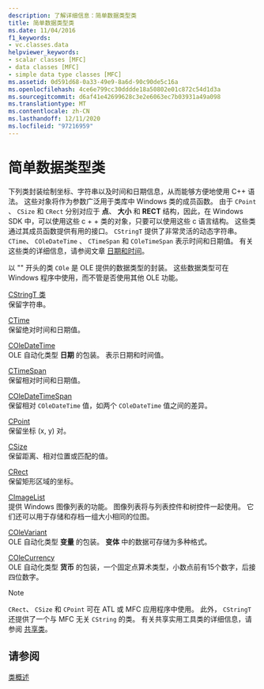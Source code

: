 ```yaml
---
description: 了解详细信息：简单数据类型类
title: 简单数据类型类
ms.date: 11/04/2016
f1_keywords:
- vc.classes.data
helpviewer_keywords:
- scalar classes [MFC]
- data classes [MFC]
- simple data type classes [MFC]
ms.assetid: 0d591d68-0a33-49e9-8a6d-90c90de5c16a
ms.openlocfilehash: 4ce6e799cc30dddde18a50802e01c872c54d1d3a
ms.sourcegitcommit: d6af41e42699628c3e2e6063ec7b03931a49a098
ms.translationtype: MT
ms.contentlocale: zh-CN
ms.lasthandoff: 12/11/2020
ms.locfileid: "97216959"
---
```

# <a name="simple-data-type-classes"></a>简单数据类型类

下列类封装绘制坐标、字符串以及时间和日期信息，从而能够方便地使用 C++ 语法。 这些对象将作为参数广泛用于类库中 Windows 类的成员函数。 由于 `CPoint` 、 `CSize` 和 `CRect` 分别对应于 **点**、 **大小** 和 **RECT** 结构，因此，在 Windows SDK 中，可以使用这些 c + + 类的对象，只要可以使用这些 c 语言结构。 这些类通过其成员函数提供有用的接口。 `CStringT` 提供了非常灵活的动态字符串。 `CTime`、 `COleDateTime` 、 `CTimeSpan` 和 `COleTimeSpan` 表示时间和日期值。 有关这些类的详细信息，请参阅文章 [日期和时间](../atl-mfc-shared/date-and-time.md)。

以 "" 开头的类 `COle` 是 OLE 提供的数据类型的封装。 这些数据类型可在 Windows 程序中使用，而不管是否使用其他 OLE 功能。

[CStringT 类](../atl-mfc-shared/reference/cstringt-class.md)<br/>
保留字符串。

[CTime](../atl-mfc-shared/reference/ctime-class.md)<br/>
保留绝对时间和日期值。

[COleDateTime](../atl-mfc-shared/reference/coledatetime-class.md)<br/>
OLE 自动化类型 **日期** 的包装。 表示日期和时间值。

[CTimeSpan](../atl-mfc-shared/reference/ctimespan-class.md)<br/>
保留相对时间和日期值。

[COleDateTimeSpan](../atl-mfc-shared/reference/coledatetimespan-class.md)<br/>
保留相对 `COleDateTime` 值，如两个 `COleDateTime` 值之间的差异。

[CPoint](../atl-mfc-shared/reference/cpoint-class.md)<br/>
保留坐标 (x, y) 对。

[CSize](../atl-mfc-shared/reference/csize-class.md)<br/>
保留距离、相对位置或匹配的值。

[CRect](../atl-mfc-shared/reference/crect-class.md)<br/>
保留矩形区域的坐标。

[CImageList](../mfc/reference/cimagelist-class.md)<br/>
提供 Windows 图像列表的功能。 图像列表将与列表控件和树控件一起使用。 它们还可以用于存储和存档一组大小相同的位图。

[COleVariant](../mfc/reference/colevariant-class.md)<br/>
OLE 自动化类型 **变量** 的包装。 **变体** 中的数据可存储为多种格式。

[COleCurrency](../mfc/reference/colecurrency-class.md)<br/>
OLE 自动化类型 **货币** 的包装，一个固定点算术类型，小数点前有15个数字，后接四位数字。

> [!NOTE]
> `CRect`、 `CSize` 和 `CPoint` 可在 ATL 或 MFC 应用程序中使用。 此外， `CStringT` 还提供了一个与 MFC 无关 `CString` 的类。 有关共享实用工具类的详细信息，请参阅 [共享类](../atl-mfc-shared/atl-mfc-shared-classes.md)。

## <a name="see-also"></a>请参阅

[类概述](../mfc/class-library-overview.md)

